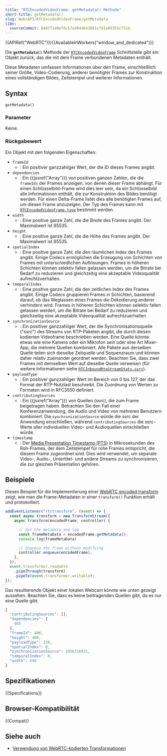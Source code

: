 ```yaml
---
title: "RTCEncodedVideoFrame: getMetadata() Methode"
short-title: getMetadata()
slug: Web/API/RTCEncodedVideoFrame/getMetadata
l10n:
  sourceCommit: 848771d9efdc57ad84d643081cf91e89355c751b
---
```


{{APIRef("WebRTC")}}{{AvailableInWorkers("window_and_dedicated")}}

Die **`getMetadata()`** Methode der [`RTCEncodedVideoFrame`](/de/docs/Web/API/RTCEncodedVideoFrame) Schnittstelle gibt ein Objekt zurück, das die mit dem Frame verbundenen Metadaten enthält.

Diese Metadaten umfassen Informationen über den Frame, einschließlich seiner Größe, Video-Codierung, anderer benötigter Frames zur Konstruktion eines vollständigen Bildes, Zeitstempel und weiterer Informationen.

## Syntax

```js-nolint
getMetadata()
```

### Parameter

Keine.

### Rückgabewert

Ein Objekt mit den folgenden Eigenschaften:

- `frameId`
  - : Ein positiver ganzzahliger Wert, der die ID dieses Frames angibt.
- `dependencies`
  - : Ein {{jsxref("Array")}} von positiven ganzen Zahlen, die die `frameIds` der Frames anzeigen, von denen dieser Frame abhängt.
    Für einen Schlüsselbild-Frame wird dies leer sein, da ein Schlüsselbild alle Informationen enthält, die zur Konstruktion des Bildes benötigt werden.
    Für einen Delta-Frame listet dies alle benötigten Frames auf, um diesen Frame anzuzeigen.
    Der Typ des Frames kann mit [`RTCEncodedVideoFrame.type`](/de/docs/Web/API/RTCEncodedVideoFrame/type) bestimmt werden.
- `width`
  - : Eine positive ganze Zahl, die die Breite des Frames angibt.
    Der Maximalwert ist 65535.
- `height`
  - : Eine positive ganze Zahl, die die Höhe des Frames angibt.
    Der Maximalwert ist 65535.
- `spatialIndex`
  - : Eine positive ganze Zahl, die den räumlichen Index des Frames angibt.
    Einige Codecs ermöglichen die Erzeugung von Schichten von Frames mit unterschiedlichen Auflösungen.
    Frames in höheren Schichten können selektiv fallen gelassen werden, um die Bitrate bei Bedarf zu reduzieren und gleichzeitig eine akzeptable Videoqualität aufrechtzuerhalten.
- `temporalIndex`
  - : Eine positive ganze Zahl, die den zeitlichen Index des Frames angibt.
    Einige Codecs gruppieren Frames in Schichten, basierend darauf, ob das Weglassen eines Frames die Dekodierung anderer verhindern wird.
    Frames in höheren Schichten können selektiv fallen gelassen werden, um die Bitrate bei Bedarf zu reduzieren und gleichzeitig eine akzeptable Videoqualität aufrechtzuerhalten.
- `synchronizationSource`
  - : Ein positiver ganzzahliger Wert, der die Synchronisationsquelle ("ssrc") des Streams von RTP-Paketen angibt, die durch diesen kodierten Videoframe beschrieben werden.
    Eine Quelle könnte etwas wie eine Kamera oder ein Mikrofon sein oder eine Art Mixer-App, die mehrere Quellen kombiniert.
    Alle Pakete aus derselben Quelle teilen sich dieselbe Zeitquelle und Sequenzraum und können daher relativ zueinander geordnet werden.
    Beachten Sie, dass zwei Frames mit demselben Wert auf dieselbe Quelle verweisen (für weitere Informationen siehe [`RTCInboundRtpStreamStats.ssrc`](/de/docs/Web/API/RTCInboundRtpStreamStats/ssrc)).
- `payloadType`
  - : Ein positiver ganzzahliger Wert im Bereich von 0 bis 127, der das Format der RTP-Nutzlast beschreibt.
    Die Zuordnung von Werten zu Formaten wird in RFC3550 definiert.
- `contributingSources`
  - : Ein {{jsxref("Array")}} von Quellen (ssrc), die zum Frame beigetragen haben.
    Betrachten Sie den Fall einer Konferenzanwendung, die Audio und Video von mehreren Benutzern kombiniert.
    Die `synchronizationSource` würde die ssrc der Anwendung einschließen, während `contributingSources` die ssrc-Werte aller individuellen Video- und Audioquellen einschließen würde.
- `timestamp`
  - : Der [Media Presentation Timestamp (PTS)](https://en.wikipedia.org/wiki/Presentation_timestamp) in Mikrosekunden des Roh-Frames, der dem Zeitstempel für rohe Frames entspricht, die diesem Frame zugeordnet sind.
    Dies wird verwendet, um separate Video-, Audio-, Untertitel- und andere Streams zu synchronisieren, die zur gleichen Präsentation gehören.

## Beispiele

Dieses Beispiel für die Implementierung einer [WebRTC encoded transform](/de/docs/Web/API/WebRTC_API/Using_Encoded_Transforms) zeigt, wie man die Frame-Metadaten in einer `transform()` Funktion erhält und protokolliert.

```js
addEventListener("rtctransform", (event) => {
  const async transform = new TransformStream({
    async transform(encodedFrame, controller) {

      // Get the metadata and log
      const frameMetaData = encodedFrame.getMetadata();
      console.log(frameMetaData)

      // Enqueue the frame without modifying
      controller.enqueue(encodedFrame);
    },
  });
  event.transformer.readable
    .pipeThrough(transform)
    .pipeTo(event.transformer.writable);
});
```

Das resultierende Objekt einer lokalen Webcam könnte wie unten gezeigt aussehen.
Beachten Sie, dass es keine beitragenden Quellen gibt, da es nur eine Quelle gibt.

```js
{
  "contributingSources": [],
  "dependencies": [
    405
  ],
  "frameId": 406,
  "height": 480,
  "payloadType": 120,
  "spatialIndex": 0,
  "synchronizationSource": 3956716931,
  "temporalIndex": 0,
  "width": 640
}
```

## Spezifikationen

{{Specifications}}

## Browser-Kompatibilität

{{Compat}}

## Siehe auch

- [Verwendung von WebRTC-kodierten Transformationen](/de/docs/Web/API/WebRTC_API/Using_Encoded_Transforms)
